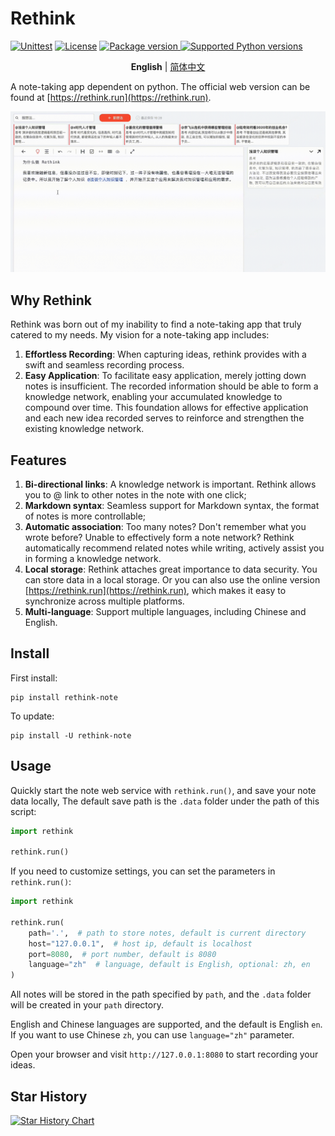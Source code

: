 # Rethink

[![Unittest](https://github.com/MorvanZhou/rethink/actions/workflows/python-app.yml/badge.svg)](https://github.com/MorvanZhou/rethink/actions/workflows/python-app.yml)
[![License](https://img.shields.io/github/license/MorvanZhou/rethink)](https://github.com/MorvanZhou/rethink/blob/master/LICENSE)
<a href="https://pypi.org/project/rethink-note" target="_blank">
<img src="https://img.shields.io/pypi/v/rethink-note?color=%2334D058&label=pypi%20package" alt="Package version">
</a>
<a href="https://pypi.org/project/rethink-note" target="_blank">
<img src="https://img.shields.io/pypi/pyversions/rethink-note.svg?color=%2334D058" alt="Supported Python versions">
</a>

<p align="center">
  <strong>English</strong> | <a href="README_ZH.md" target="_blank">简体中文</a>
</p>

A note-taking app dependent on python.
The official web version can be found at [https://rethink.run](https://rethink.run).

![demo](https://github.com/MorvanZhou/rethink/raw/main/img/demo.gif)

## Why Rethink

Rethink was born out of my inability to find a note-taking app that truly catered to my needs. My vision for a
note-taking app includes:

1. **Effortless Recording**: When capturing ideas, rethink provides with a swift and seamless recording process.
2. **Easy Application**: To facilitate easy application, merely jotting down notes is insufficient.
   The recorded information should be able to form a knowledge network,
   enabling your accumulated knowledge to compound over time.
   This foundation allows for effective application and each new idea recorded serves to reinforce
   and strengthen the existing knowledge network.

## Features

1. **Bi-directional links**: A knowledge network is important.
   Rethink allows you to @ link to other notes in the note with one click;
2. **Markdown syntax**: Seamless support for Markdown syntax, the format of notes is more controllable;
3. **Automatic association**: Too many notes? Don't remember what you wrote before?
   Unable to effectively form a note network?
   Rethink automatically recommend related notes while writing,
   actively assist you in forming a knowledge network.
4. **Local storage**: Rethink attaches great importance to data security.
   You can store data in a local storage.
   Or you can also use the online version [https://rethink.run](https://rethink.run),
   which makes it easy to synchronize across multiple platforms.
5. **Multi-language**: Support multiple languages, including Chinese and English.

## Install

First install:

```shell
pip install rethink-note
```

To update:

```shell
pip install -U rethink-note
```

## Usage

Quickly start the note web service with `rethink.run()`, and save your note data locally,
The default save path is the `.data` folder under the path of this script:

```python
import rethink

rethink.run()
```

If you need to customize settings, you can set the parameters in `rethink.run()`:

```python
import rethink

rethink.run(
    path='.',  # path to store notes, default is current directory
    host="127.0.0.1",  # host ip, default is localhost
    port=8080,  # port number, default is 8080
    language="zh"  # language, default is English, optional: zh, en
)
```

All notes will be stored in the path specified by `path`,
and the `.data` folder will be created in your `path` directory.

English and Chinese languages are supported, and the default is English `en`.
If you want to use Chinese `zh`, you can use `language="zh"` parameter.

Open your browser and visit `http://127.0.0.1:8080` to start recording your ideas.

## Star History

<a href="https://star-history.com/?utm_source=bestxtools.com#MorvanZhou/rethink&Date">
  <picture>
    <source media="(prefers-color-scheme: dark)" srcset="https://api.star-history.com/svg?repos=MorvanZhou/rethink&type=Date&theme=dark" />
    <source media="(prefers-color-scheme: light)" srcset="https://api.star-history.com/svg?repos=MorvanZhou/rethink&type=Date" />
    <img alt="Star History Chart" src="https://api.star-history.com/svg?repos=MorvanZhou/rethink&type=Date" />
  </picture>
</a>

